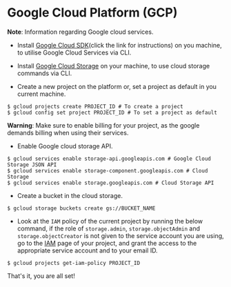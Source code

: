 # Google Cloud Platform (GCP)

__Note__: Information regarding Google cloud services.

* Install [Google Cloud SDK](https://cloud.google.com/sdk/docs/install)(click the link for instructions) on you machine, to utilise Google Cloud Services via CLI.

* Install [Google Cloud Storage](https://cloud.google.com/storage/docs/gsutil_install) on your machine, to use cloud storage commands via CLI.

* Create a new project on the platform or, set a project as default in you current machine.
```
$ gcloud projects create PROJECT_ID # To create a project
$ gcloud config set project PROJECT_ID # To set a project as default
```

__Warning__: Make sure to enable billing for your project, as the google demands billing when using their services.

* Enable Google cloud storage API.
```
$ gcloud services enable storage-api.googleapis.com # Google Cloud Storage JSON API    
$ gcloud services enable storage-component.googleapis.com # Cloud Storage
$ gcloud services enable storage.googleapis.com # Cloud Storage API
```

* Create a bucket in the cloud storage.
```
$ gcloud storage buckets create gs://BUCKET_NAME
```

* Look at the `IAM` policy of the current project by running the below command, if the role of `storage.admin`, `storage.objectAdmin` and `storage.objectCreator` is not given to the service account you are using, go to the [IAM](https://console.cloud.google.com/iam-admin/iam?authuser=1&project=kinetic-hydro) page of your project, and grant the access to the appropriate service account and to your email ID.
```
$ gcloud projects get-iam-policy PROJECT_ID
``` 

That's it, you are all set!